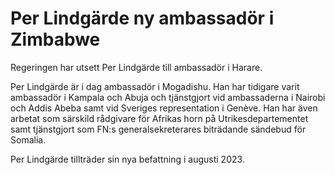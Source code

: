 # Per Lindgärde ny ambassadör i Zimbabwe

Regeringen har utsett Per Lindgärde till ambassadör i Harare.

Per Lindgärde är i dag ambassadör i Mogadishu. Han har tidigare varit ambassadör i Kampala och Abuja och tjänstgjort vid ambassaderna i Nairobi och Addis Abeba samt vid Sveriges representation i Genève. Han har även arbetat som särskild rådgivare för Afrikas horn på Utrikesdepartementet samt tjänstgjort som FN:s generalsekreterares biträdande sändebud för Somalia.

Per Lindgärde tillträder sin nya befattning i augusti 2023.
